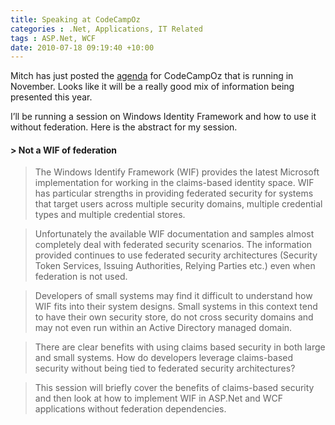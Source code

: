 ```yaml
---
title: Speaking at CodeCampOz
categories : .Net, Applications, IT Related
tags : ASP.Net, WCF
date: 2010-07-18 09:19:40 +10:00
---
```


Mitch has just posted the [agenda][0] for CodeCampOz that is running in November. Looks like it will be a really good mix of information being presented this year. 

I’ll be running a session on Windows Identity Framework and how to use it without federation. Here is the abstract for my session.

#### **> Not a WIF of federation**

> The Windows Identify Framework (WIF) provides the latest Microsoft implementation for working in the claims-based identity space. WIF has particular strengths in providing federated security for systems that target users across multiple security domains, multiple credential types and multiple credential stores. 

> Unfortunately the available WIF documentation and samples almost completely deal with federated security scenarios. The information provided continues to use federated security architectures (Security Token Services, Issuing Authorities, Relying Parties etc.) even when federation is not used.

> Developers of small systems may find it difficult to understand how WIF fits into their system designs. Small systems in this context tend to have their own security store, do not cross security domains and may not even run within an Active Directory managed domain. 

> There are clear benefits with using claims based security in both large and small systems. How do developers leverage claims-based security without being tied to federated security architectures? 

> This session will briefly cover the benefits of claims-based security and then look at how to implement WIF in ASP.Net and WCF applications without federation dependencies.

[0]: http://codecampoz.com/agenda/
